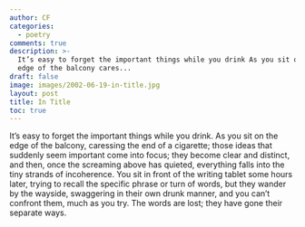 ```yaml
---
author: CF
categories:
  - poetry
comments: true
description: >-
  It’s easy to forget the important things while you drink As you sit on the
  edge of the balcony cares...
draft: false
image: images/2002-06-19-in-title.jpg
layout: post
title: In Title
toc: true
---
```

    
It’s easy to forget the important things while you drink. As you sit on the edge of the balcony, caressing the end of a cigarette; those ideas that suddenly seem important come into focus; they become clear and distinct, and then, once the screaming above has quieted, everything falls into the tiny strands of incoherence. You sit in front of the writing tablet some hours later, trying to recall the specific phrase or turn of words, but they wander by the wayside, swaggering in their own drunk manner, and you can’t confront them, much as you try. The words are lost; they have gone their separate ways.    
